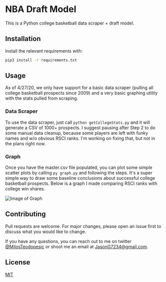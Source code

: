 # NBA Draft Model

This is a Python college basketball data scraper + draft model.

## Installation

Install the relevant requirements with:

```bash
pip3 install -r requirements.txt
```

## Usage

As of 4/27/20, we only have support for a basic data scraper (pulling all college basketball prospects since 2009) and a very basic graphing utility with the stats pulled from scraping.  

### Data Scraper

To use the data scraper, just call `python getCollegeStats.py` and it will generate a CSV of 1000+ prospects. I suggest pausing after Step 2 to do some manual data cleanup, because some players are left with funky names and w/o obvious RSCI ranks. I'm working on fixing that, but not in the plans right now. 

### Graph

Once you have the master.csv file populated, you can plot some simple scatter plots by calling `py graph.py` and following the steps. It's a super simple way to draw some baseline conclusions about successful college basketball prospects. Below is a graph I made comparing RSCI ranks with college win shares. 

![Image of Graph](https://i.imgur.com/KO5MKXJ.png)

## Contributing
Pull requests are welcome. For major changes, please open an issue first to discuss what you would like to change.

If you have any questions, you can reach out to me on twitter [@MilosTeodopesic](https://twitter.com/MilosTeodopesic) or shoot me an email at [JasonG7234@gmail.com](mailto:JasonG7234@gmail.com).

## License
[MIT](LICENSE)